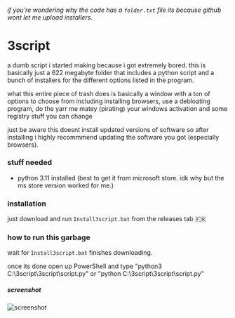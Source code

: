 ###### if you're wondering why the code has a `folder.txt` file its because github wont let me upload installers.

# 3script
a dumb script i started making because i got extremely bored.
this is basically just a 622 megabyte folder that includes a python script and a bunch of installers for the different options listed in the program.

what this entire piece of trash does is basically a window with a ton of options to choose from including installing browsers, use a debloating program, do the yarr me matey (pirating) your windows activation and some registry stuff you can change

just be aware this doesnt install updated versions of software so after installing i highly recommmend updating the software you got (especially browsers).

### stuff needed

- python 3.11 installed (best to get it from microsoft store. idk why but the ms store version worked for me.)

### installation
just download and run `Install3script.bat` from the releases tab :fr:

### how to run this garbage

wait for `Install3script.bat` finishes downloading.

once its done open up PowerShell and type "python3 C:\3script\3script\script.py" or "python C:\3script\3script\script.py"

##### screenshot

![screenshot](https://media.discordapp.net/attachments/1028398976640229380/1137085880201384047/image.png)
